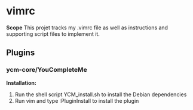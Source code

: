 # vimrc

**Scope**
This projet tracks my .vimrc file as well as instructions and supporting script files to implement it.

## Plugins

### ycm-core/YouCompleteMe

**Installation:**
1. Run the shell script YCM_install.sh to install the Debian dependencies
2. Run vim and type :PluginInstall to install the plugin
